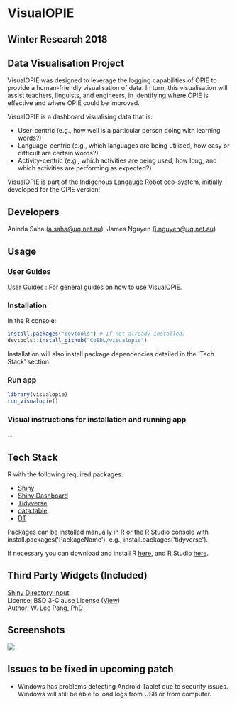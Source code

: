 # VisualOPIE
## Winter Research 2018
## Data Visualisation Project

VisualOPIE was designed to leverage the logging capabilities of OPIE to provide a human-friendly visualisation of data. In turn, this visualisation will assist teachers, linguists, and engineers, in identifying where OPIE is effective and where OPIE could be improved.

VisualOPIE is a dashboard visualising data that is:
* User-centric (e.g., how well is a particular person doing with learning words?)
* Language-centric (e.g., which languages are being utilised, how easy or difficult are certain words?)
* Activity-centric (e.g., which activities are being used, how long, and which activities are performing as expected?)

VisualOPIE is part of the Indigenous Langauge Robot eco-system, initially developed for the OPIE version!

## Developers
Aninda Saha (a.saha@uq.net.au), James Nguyen (j.nguyen@uq.net.au)

## Usage
### User Guides
[User Guides](docs/README.md) : For general guides on how to use VisualOPIE.

### Installation
In the R console:

```r
install.packages("devtools") # If not already installed.
devtools::install_github("CoEDL/visualopie")
```

Installation will also install package dependencies detailed in the 'Tech Stack' section.

### Run app
```r
library(visualopie)
run_visualopie()
```

### Visual instructions for installation and running app
...

## Tech Stack
R with the following required packages:
* [Shiny](https://shiny.rstudio.com/)
* [Shiny Dashboard](https://rstudio.github.io/shinydashboard/)
* [Tidyverse](https://www.tidyverse.org/)
* [data.table](https://cran.r-project.org/package=data.table)
* [DT](https://rstudio.github.io/DT/)

Packages can be installed manually in R or the R Studio console with install.packages('PackageName'), e.g., install.packages('tidyverse').

If necessary you can download and install R [here](https://www.r-project.org/), and R Studio [here](https://www.rstudio.com/).

## Third Party Widgets (Included)
[Shiny Directory Input](https://github.com/wleepang/shiny-directory-input)<br />
License: BSD 3-Clause License ([View](widgets/shiny-directory-input/LICENSEN))<br />
Author: W. Lee Pang, PhD

## Screenshots
<img src="docs/img/navigating.gif" />

## Issues to be fixed in upcoming patch
* Windows has problems detecting Android Tablet due to security issues. Windows will still be able to load logs from USB or from computer.
